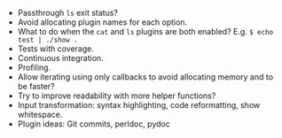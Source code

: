 - Passthrough `ls` exit status?
- Avoid allocating plugin names for each option.
- What to do when the `cat` and `ls` plugins are both enabled? E.g. `$ echo test | ./show .`
- Tests with coverage.
- Continuous integration.
- Profiling.
- Allow iterating using only callbacks to avoid allocating memory and to be faster?
- Try to improve readability with more helper functions?
- Input transformation: syntax highlighting, code reformatting, show whitespace.
- Plugin ideas: Git commits, perldoc, pydoc
